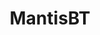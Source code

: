 ---
draft: false
title: MantisBT
content:
  id: mantisbt
  name: MantisBT
  logo: /images/applications/customer-support/mantisbt/logo.png
  website: https://www.mantisbt.org/
  iframe_website: /website-iframe/applications/customer-support/mantisbt
  dashboardImage: /images/applications/customer-support/mantisbt/screenshot-1.png
  short_description: MantisBT makes collaboration with team members & clients easy, fast, and professional
  description: MantisBT is an open source issue tracker that provides a delicate balance between simplicity and power. Users are able to get started in minutes and start managing their projects while collaborating with their teammates and clients effectively. Once you start using it, you will never go back!
  features:
    - title: Email Notifications
      description: Keep your team and clients updated with notifications on issue updates, resolution, or comments.
    - title: Access Control
      description: Per project role based access control for users putting you in control of your business.
    - title: Customizable
      description: Flexibility to customize your issue fields, notifications and workflow.
    - title: Seamless Communication
      description: With this tool, you can promptly communicate project developments within the members of your company, or to your customers.
  screenshots:
    - /images/applications/customer-support/mantisbt/screenshot-1.png
    - /images/applications/customer-support/mantisbt/screenshot-2.png
---